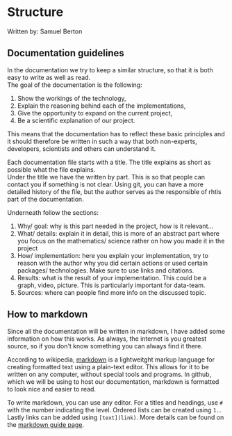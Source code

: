 # Structure

Written by: Samuel Berton

## Documentation guidelines

In the documentation we try to keep a similar structure, so that it is both easy to write as well as read.  
The goal of the documentation is the following:

1. Show the workings of the technology,
2. Explain the reasoning behind each of the implementations,
3. Give the opportunity to expand on the current project,
4. Be a scientific explanation of our project.

This means that the documentation has to reflect these basic principles and it should therefore be written in such a way that both non-experts, developers, scientists and others can understand it.

Each documentation file starts with a title. The title explains as short as possible what the file explains.  
Under the title we have the written by part. This is so that people can contact you if something is not clear. Using git, you can have a more detailed history of the file, but the author serves as the responsible of rhtis part of the documentation.

Underneath follow the sections:

1. Why/ goal: why is this part needed in the project, how is it relevant...
2. What/ details: explain it in detail, this is more of an abstract part where you focus on the mathematics/ science rather on how you made it in the project
3. How/ implementation: here you explain your implementation, try to reason with the author why you did certain actions or used certain packages/ technologies. Make sure to use links and citations.
4. Results: what is the result of your implementation. This could be a graph, video, picture. This is particularly important for data-team.
5. Sources: where can people find more info on the discussed topic.

## How to markdown

Since all the documentation will be written in markdown, I have added some information on how this works. As always, the internet is you greatest source, so if you don't know something you can always find it there.

According to wikipedia, [markdown](https://en.wikipedia.org/wiki/Markdown) is a lightweitght markup language for creating formatted text using a plain-text editor. This allows for it to be written on any computer, without special tools and programs. In github, which we will be using to host our documentation, markdown is formatted to look nice and easier to read.

To write markdown, you can use any editor. For a titles and headings, use `#` with the number indicating the level. Ordered lists can be created using `1.`. Lastly links can be added using `[text](link)`. More details can be found on the [markdown guide page](https://www.markdownguide.org/).
